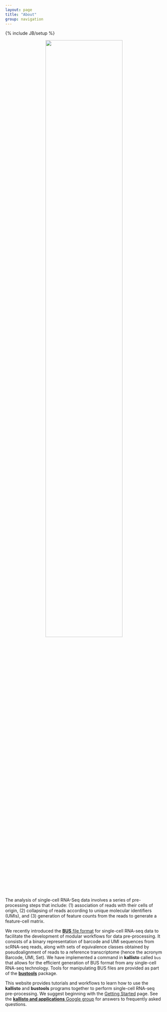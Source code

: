 ```yaml
---
layout: page
title: "About"
group: navigation
---
```


{% include JB/setup %}

<p align="center">
<img src="https://user-images.githubusercontent.com/10369156/58990086-06c81500-879a-11e9-886b-7e4a690c5862.png" width="70%" />
</p>


The analysis of single-cell RNA-Seq data involves a series of pre-processing steps that include: (1) association of reads with their cells of origin, (2) collapsing of reads according to unique molecular identifiers (UMIs), and (3) generation of feature counts from the reads to generate a feature-cell matrix.

We recently introduced the [__BUS__ file format](https://academic.oup.com/bioinformatics/advance-article/doi/10.1093/bioinformatics/btz279/5487510) for single-cell RNA-seq data to facilitate the development of modular workflows for data pre-processing. It consists of a binary representation of barcode and UMI sequences from scRNA-seq reads, along with sets of equivalence classes obtained by pseudoalignment of reads to a reference transcriptome (hence the acronym Barcode, UMI, Set). We have implemented a command in __kallisto__ called `bus` that allows for the efficient generation of BUS format from any single-cell RNA-seq technology. Tools for manipulating BUS files are provided as part of the [__bustools__](https://bustools.github.io/) package. 

This website provides tutorials and workflows to learn how to use the __kallisto__ and __bustools__ programs together to perform single-cell RNA-seq pre-processing. We suggest beginning with the [Getting Started](getting_started.html) page. See the [__kallisto and applications__ Google group](https://groups.google.com/forum/#!forum/kallisto-and-applications) for answers to frequently asked questions.
